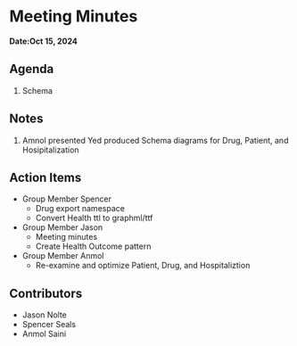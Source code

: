 # Meeting Minutes
**Date:Oct 15, 2024**

## Agenda
1. Schema

## Notes
1. Amnol presented Yed produced Schema diagrams for Drug, Patient, and Hosipitalization

## Action Items
* Group Member Spencer
    * Drug export namespace
    * Convert Health ttl to graphml/ttf
* Group Member Jason
    * Meeting minutes
    * Create Health Outcome pattern
* Group Member Anmol
    * Re-examine and optimize Patient, Drug, and Hospitaliztion

## Contributors
* Jason Nolte
* Spencer Seals
* Anmol Saini
